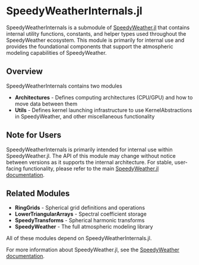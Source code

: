 # SpeedyWeatherInternals.jl

SpeedyWeatherInternals is a submodule of [SpeedyWeather.jl](https://github.com/SpeedyWeather/SpeedyWeather.jl) that contains internal utility functions, constants, and helper types used throughout the SpeedyWeather ecosystem. This module is primarily for internal use and provides the foundational components that support the atmospheric modeling capabilities of SpeedyWeather.

## Overview

SpeedyWeatherInternals contains two modules

- **Architectures** - Defines computing architectures (CPU/GPU) and how to move data between them
- **Utils** - Defines kernel launching infrastructure to use KernelAbstractions in SpeedyWeather, and other miscellaneous functionality

## Note for Users

SpeedyWeatherInternals is primarily intended for internal use within SpeedyWeather.jl. The API of this module may change without notice between versions as it supports the internal architecture. For stable, user-facing functionality, please refer to the main [SpeedyWeather.jl documentation](https://speedyweather.github.io/SpeedyWeatherDocumentation/dev/).

## Related Modules

- **RingGrids** - Spherical grid definitions and operations
- **LowerTriangularArrays** - Spectral coefficient storage
- **SpeedyTransforms** - Spherical harmonic transforms
- **SpeedyWeather** - The full atmospheric modeling library

All of these modules depend on SpeedyWeatherInternals.jl.

For more information about SpeedyWeather.jl, see the [SpeedyWeather documentation](https://speedyweather.github.io/SpeedyWeatherDocumentation/dev/).